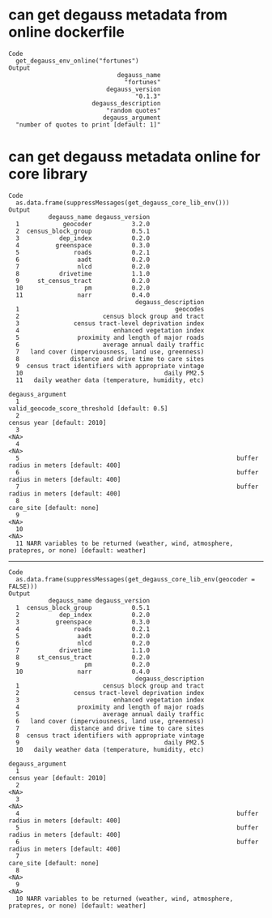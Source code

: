 # can get degauss metadata from online dockerfile

    Code
      get_degauss_env_online("fortunes")
    Output
                                  degauss_name 
                                    "fortunes" 
                               degauss_version 
                                       "0.1.3" 
                           degauss_description 
                               "random quotes" 
                              degauss_argument 
      "number of quotes to print [default: 1]" 

# can get degauss metadata online for core library

    Code
      as.data.frame(suppressMessages(get_degauss_core_lib_env()))
    Output
               degauss_name degauss_version
      1            geocoder           3.2.0
      2  census_block_group           0.5.1
      3           dep_index           0.2.0
      4          greenspace           0.3.0
      5               roads           0.2.1
      6                aadt           0.2.0
      7                nlcd           0.2.0
      8           drivetime           1.1.0
      9     st_census_tract           0.2.0
      10                 pm           0.2.0
      11               narr           0.4.0
                                       degauss_description
      1                                           geocodes
      2                       census block group and tract
      3               census tract-level deprivation index
      4                          enhanced vegetation index
      5                proximity and length of major roads
      6                       average annual daily traffic
      7   land cover (imperviousness, land use, greenness)
      8              distance and drive time to care sites
      9  census tract identifiers with appropriate vintage
      10                                       daily PM2.5
      11   daily weather data (temperature, humidity, etc)
                                                                                         degauss_argument
      1                                                      valid_geocode_score_threshold [default: 0.5]
      2                                                                       census year [default: 2010]
      3                                                                                              <NA>
      4                                                                                              <NA>
      5                                                            buffer radius in meters [default: 400]
      6                                                            buffer radius in meters [default: 400]
      7                                                            buffer radius in meters [default: 400]
      8                                                                         care_site [default: none]
      9                                                                                              <NA>
      10                                                                                             <NA>
      11 NARR variables to be returned (weather, wind, atmosphere, pratepres, or none) [default: weather]

---

    Code
      as.data.frame(suppressMessages(get_degauss_core_lib_env(geocoder = FALSE)))
    Output
               degauss_name degauss_version
      1  census_block_group           0.5.1
      2           dep_index           0.2.0
      3          greenspace           0.3.0
      4               roads           0.2.1
      5                aadt           0.2.0
      6                nlcd           0.2.0
      7           drivetime           1.1.0
      8     st_census_tract           0.2.0
      9                  pm           0.2.0
      10               narr           0.4.0
                                       degauss_description
      1                       census block group and tract
      2               census tract-level deprivation index
      3                          enhanced vegetation index
      4                proximity and length of major roads
      5                       average annual daily traffic
      6   land cover (imperviousness, land use, greenness)
      7              distance and drive time to care sites
      8  census tract identifiers with appropriate vintage
      9                                        daily PM2.5
      10   daily weather data (temperature, humidity, etc)
                                                                                         degauss_argument
      1                                                                       census year [default: 2010]
      2                                                                                              <NA>
      3                                                                                              <NA>
      4                                                            buffer radius in meters [default: 400]
      5                                                            buffer radius in meters [default: 400]
      6                                                            buffer radius in meters [default: 400]
      7                                                                         care_site [default: none]
      8                                                                                              <NA>
      9                                                                                              <NA>
      10 NARR variables to be returned (weather, wind, atmosphere, pratepres, or none) [default: weather]

